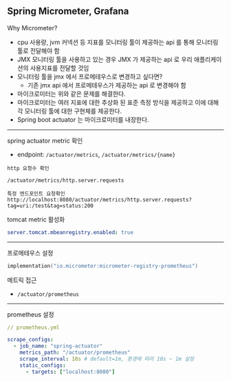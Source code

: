 ## Spring Micrometer, Grafana

Why Micrometer?
- cpu 사용량, jvm 커넥션 등 지표를 모니터링 툴이 제공하는 api 를 통해 모니터링 툴로 전달해야 함
- JMX 모니터링 툴을 사용하고 있는 경우 JMX 가 제공하는 api 로 우리 애플리케이션의 사용지표를 전달할 것임
- 모니터링 툴을 jmx 에서 프로메테우스로 변경하고 싶다면?
  - 기존 jmx api 에서 프로메테우스가 제공하는 api 로 변경해야 함
- 마이크로미터는 위와 같은 문제를 해결한다.	
- 마이크로미터는 여러 지표에 대한 추상화 된 표준 측정 방식을 제공하고 이에 대해 각 모니터링 툴에 대한 구현체를 제공한다.
- Spring boot actuator 는 마이크로미터를 내장한다.

---

spring actuator metric 확인
- endpoint:  `/actuator/metrics`, `/actuator/metrics/{name}`

```
http 요청수 확인

/actuator/metrics/http.server.requests

특정 엔드포인트 요청확인
http://localhost:8080/actuator/metrics/http.server.requests?tag=uri:/test&tag=status:200
```

tomcat metric 활성화
```yaml
server.tomcat.mbeanregistry.enabled: true
```

---

프로메테우스 설정

```kotlin
implementation("io.micrometer:micrometer-registry-prometheus")
```

메트릭 접근
- `/actuator/prometheus`


---

prometheus 설정

```yaml
// prometheus.yml

scrape_configs:
  - job_name: "spring-actuator"
    metrics_path: "/actuator/prometheus"
    scrape_interval: 10s # default=1m, 환경에 따라 10s ~ 1m 설정
    static_configs:
      - targets: ["localhost:8080"]
```